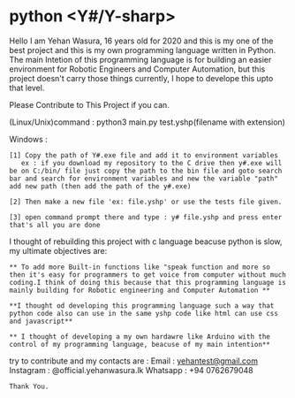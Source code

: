 # python <Y#/Y-sharp>
Hello I am Yehan Wasura, 16 years old for 2020 and this is my one of the best project and this is my own programming language written in Python. The main Intetion of this programming language is for building an easier environment for Robotic Engineers and Computer Automation, but this project doesn't carry those things currently, I hope to develope this upto that level. 

Please Contribute to This Project if you can.


(Linux/Unix)command : python3 main.py test.yshp(filename with extension)

Windows : 
```
[1] Copy the path of Y#.exe file and add it to environment variables
   ex : if you download my repository to the C drive then y#.exe will be on C:/bin/ file just copy the path to the bin file and goto search bar and search for environment variables and new the variable "path" add new path (then add the path of the y#.exe)
   
[2] Then make a new file 'ex: file.yshp' or use the tests file given.

[3] open command prompt there and type : y# file.yshp and press enter that's all you are done

```

I thought of rebuilding this project with c language beacuse python is slow, my ultimate objectives are:
  ```
  ** To add more Built-in functions like "speak function and more so then it's easy for programmers to get voice from computer without much coding.I think of doing this because that this programming language is mainly building for Robotic engineering and Computer Automation **
  
  **I thought od developing this programming language such a way that python code also can use in the same yshp code like html can use css and javascript**
  
  ** I thought of developing a my own hardawre like Arduino with the control of my programming language, beacuse of my main intention**
  ```
	
	
  try to contribute and my contacts are :
       Email : yehantest@gmail.com
       Instagram : @official.yehanwasura.lk
       Whatsapp : +94 0762679048
       
    Thank You.
